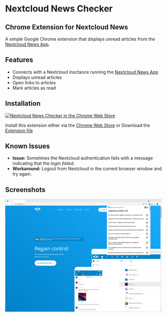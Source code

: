 # Nextcloud News Checker
## Chrome Extension for Nextcloud News

A simple Google Chrome extension that displays unread articles from the [Nextcloud News App](https://github.com/nextcloud/news).

## Features
- Connects with a Nextcloud insctance running the [Nextcloud News App](https://github.com/nextcloud/news)
- Displays unread articles 
- Open links to articles
- Mark articles as read

## Installation
[![Nextcloud News Checker in the Chrome Web Store](https://storage.googleapis.com/chrome-gcs-uploader.appspot.com/image/WlD8wC6g8khYWPJUsQceQkhXSlv1/UV4C4ybeBTsZt43U4xis.png "Chrome Web Store")](https://chrome.google.com/webstore/detail/nextcloud-news-checker/ehefnhcojbpkophibijadabacoakondh)

Install this extension either via the [Chrome Web Store](https://chrome.google.com/webstore/detail/nextcloud-news-checker/ehefnhcojbpkophibijadabacoakondh) or Download the [Extension file](./nextcloud-news-checker.crx)

## Known Issues

- **Issue:** Sometimes the Nextcloud authentication fails with a message indicating that the *login failed*.
- **Workaround:** Logout from Nextcloud in the current browser window and try again.

## Screenshots

![Screenshort](./screenshots/Screenshot-de.png)
